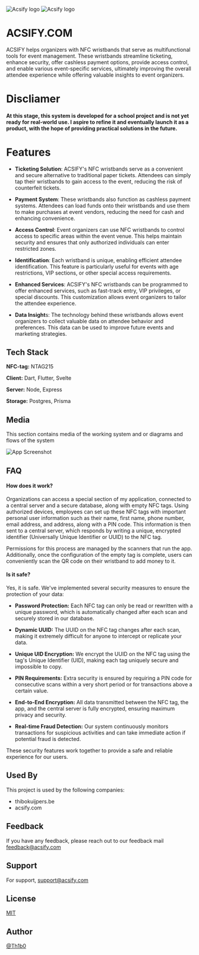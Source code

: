 
  ![Acsify logo](https://acsify.com/acsify_logo_wit.png#gh-dark-mode-only)
  ![Acsify logo](https://acsify.com/acsify_logo_zwart.png#gh-light-mode-only)

# ACSIFY.COM

ACSIFY helps organizers with NFC wristbands that serve as multifunctional tools for event management. These wristbands streamline ticketing, enhance security, offer cashless payment options, provide access control, and enable various event-specific services, ultimately improving the overall attendee experience while offering valuable insights to event organizers.

# Discliamer
#### At this stage, this system is developed for a school project and is not yet ready for real-world use. I aspire to refine it and eventually launch it as a product, with the hope of providing practical solutions in the future.
# Features

- **Ticketing Solution**: ACSIFY's NFC wristbands serve as a convenient and secure alternative to traditional paper tickets. Attendees can simply tap their wristbands to gain access to the event, reducing the risk of counterfeit tickets.

- **Payment System**: These wristbands also function as cashless payment systems. Attendees can load funds onto their wristbands and use them to make purchases at event vendors, reducing the need for cash and enhancing convenience.

- **Access Control**: Event organizers can use NFC wristbands to control access to specific areas within the event venue. This helps maintain security and ensures that only authorized individuals can enter restricted zones.

- **Identification**: Each wristband is unique, enabling efficient attendee identification. This feature is particularly useful for events with age restrictions, VIP sections, or other special access requirements.

- **Enhanced Services**: ACSIFY's NFC wristbands can be programmed to offer enhanced services, such as fast-track entry, VIP privileges, or special discounts. This customization allows event organizers to tailor the attendee experience.

- **Data Insight**s: The technology behind these wristbands allows event organizers to collect valuable data on attendee behavior and preferences. This data can be used to improve future events and marketing strategies.


## Tech Stack

**NFC-tag:** NTAG215

**Client:** Dart, Flutter, Svelte

**Server:** Node, Express

**Storage:** Postgres, Prisma

## Media
This section contains media of the working system and or diagrams and flows of the system

![App Screenshot](https://raw.githubusercontent.com/Th1b0/th1b0.github.io/main/GIP.png)


## FAQ

#### How does it work?

Organizations can access a special section of my application, connected to a central server and a secure database, along with empty NFC tags. Using authorized devices, employees can set up these NFC tags with important personal user information such as their name, first name, phone number, email address, and address, along with a PIN code. This information is then sent to a central server, which responds by writing a unique, encrypted identifier (Universally Unique Identifier or UUID) to the NFC tag.

Permissions for this process are managed by the scanners that run the app. Additionally, once the configuration of the empty tag is complete, users can conveniently scan the QR code on their wristband to add money to it.

#### Is it safe?

Yes, it is safe. We've implemented several security measures to ensure the protection of your data:

- **Password Protection:** Each NFC tag can only be read or rewritten with a unique password, which is automatically changed after each scan and securely stored in our database.

- **Dynamic UUID:** The UUID on the NFC tag changes after each scan, making it extremely difficult for anyone to intercept or replicate your data.

- **Unique UID Encryption:** We encrypt the UUID on the NFC tag using the tag's Unique Identifier (UID), making each tag uniquely secure and impossible to copy.

- **PIN Requirements:** Extra security is ensured by requiring a PIN code for consecutive scans within a very short period or for transactions above a certain value.

- **End-to-End Encryption:** All data transmitted between the NFC tag, the app, and the central server is fully encrypted, ensuring maximum privacy and security.

- **Real-time Fraud Detection:** Our system continuously monitors transactions for suspicious activities and can take immediate action if potential fraud is detected.

These security features work together to provide a safe and reliable experience for our users.


## Used By

This project is used by the following companies:

- thibokuijpers.be
- acsify.com



## Feedback

If you have any feedback, please reach out to our feedback mail feedback@acsify.com


## Support

For support, support@acsify.com


## License

[MIT](https://choosealicense.com/licenses/mit/)


## Author

[@Th1b0](https://www.github.com/Th1b0)

